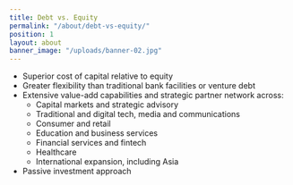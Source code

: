 ```yaml
---
title: Debt vs. Equity
permalink: "/about/debt-vs-equity/"
position: 1
layout: about
banner_image: "/uploads/banner-02.jpg"
---
```


- Superior cost of capital relative to equity
- Greater flexibility than traditional bank facilities or venture debt
- Extensive value-add capabilities and strategic partner network across:
  - Capital markets and strategic advisory
  - Traditional and digital tech, media and communications
  - Consumer and retail
  - Education and business services
  - Financial services and fintech
  - Healthcare
  - International expansion, including Asia
- Passive investment approach
